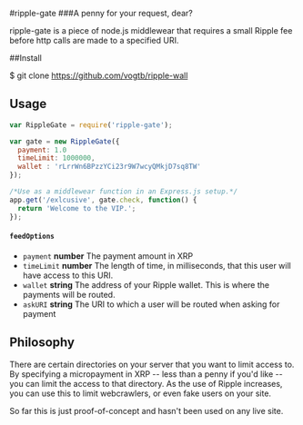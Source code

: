 #ripple-gate
###A penny for your request, dear?

ripple-gate is a piece of node.js middlewear that requires a small Ripple fee before http calls are made to a specified URI.

##Install

  $ git clone https://github.com/vogtb/ripple-wall


##  Usage

```js
var RippleGate = require('ripple-gate');

var gate = new RippleGate({
  payment: 1.0
  timeLimit: 1000000,
  wallet : 'rLrrWn6BPzzYCi23r9W7wcyQMkjD7sq8TW'
});

/*Use as a middlewear function in an Express.js setup.*/
app.get('/exlcusive', gate.check, function() {
  return 'Welcome to the VIP.';
});
```

#### `feedOptions`

 * `payment` **number** The payment amount in XRP
 * `timeLimit` **number** The length of time, in milliseconds, that this user will have access to this URI.
 * `wallet` **string** The address of your Ripple wallet. This is where the payments will be routed.
 * `askURI` **string** The URI to which a user will be routed when asking for payment


##  Philosophy
There are certain directories on your server that you want to limit access to. By specifying a micropayment in XRP -- less than a penny if you'd like -- you can limit the access to that directory. As the use of Ripple increases, you can use this to limit webcrawlers, or even fake users on your site.

So far this is just proof-of-concept and hasn't been used on any live site.